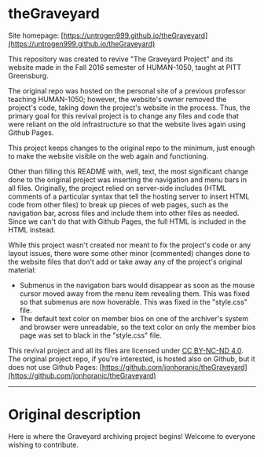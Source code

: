 # theGraveyard

Site homepage: [https://untrogen999.github.io/theGraveyard](https://untrogen999.github.io/theGraveyard)

This repository was created to revive "The Graveyard Project" and its website made in the Fall 2016 semester of
HUMAN-1050, taught at PITT Greensburg.

The original repo was hosted on the personal site of a
previous professor teaching HUMAN-1050; however, the website's owner removed the project's code,
taking down the project's website in the process. Thus, the primary goal for this revival project is to change any files and code
that were reliant on the old infrastructure so that the website lives again using Github Pages.

This project keeps changes to the original repo to the minimum, just enough to make the website
visible on the web again and functioning.

Other than filling this README with, well, text, the most significant change done to the original project
was
inserting the navigation and menu bars in all files. Originally, the project relied on server-side
includes (HTML comments of a particular syntax that tell the hosting
server to insert HTML code from other files) to break up pieces of web pages, such as the navigation
bar, across files and include them into other files as needed. Since we can't do that with Github
Pages, the full HTML is included in the HTML instead.

While this project wasn't created nor meant to fix the project's code or any layout issues, there were some other minor (commented) changes done to the website files that don't add or take away any of the project's original material:

* Submenus in the navigation bars would disappear as soon as the mouse cursor moved away from the menu item revealing them. This was fixed so that submenus are now hoverable. This was fixed in the "style.css" file.
* The default text color on member bios on one of the archiver's system and browser were unreadable, so the text color on only the member bios page was set to black in the "style.css" file.

This revival project and all its files are licensed under [CC BY-NC-ND 4.0](https://creativecommons.org/licenses/by-nc-nd/4.0/).
The original project repo, if you're interested, is hosted also on Github, but it does not use Github Pages:
[https://github.com/jonhoranic/theGraveyard](https://github.com/jonhoranic/theGraveyard)

***

# Original description

Here is where the Graveyard archiving project begins! Welcome to everyone wishing to contribute.
